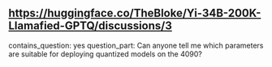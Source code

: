 ## https://huggingface.co/TheBloke/Yi-34B-200K-Llamafied-GPTQ/discussions/3

contains_question: yes
question_part: Can anyone tell me which parameters are suitable for deploying quantized models on the 4090?